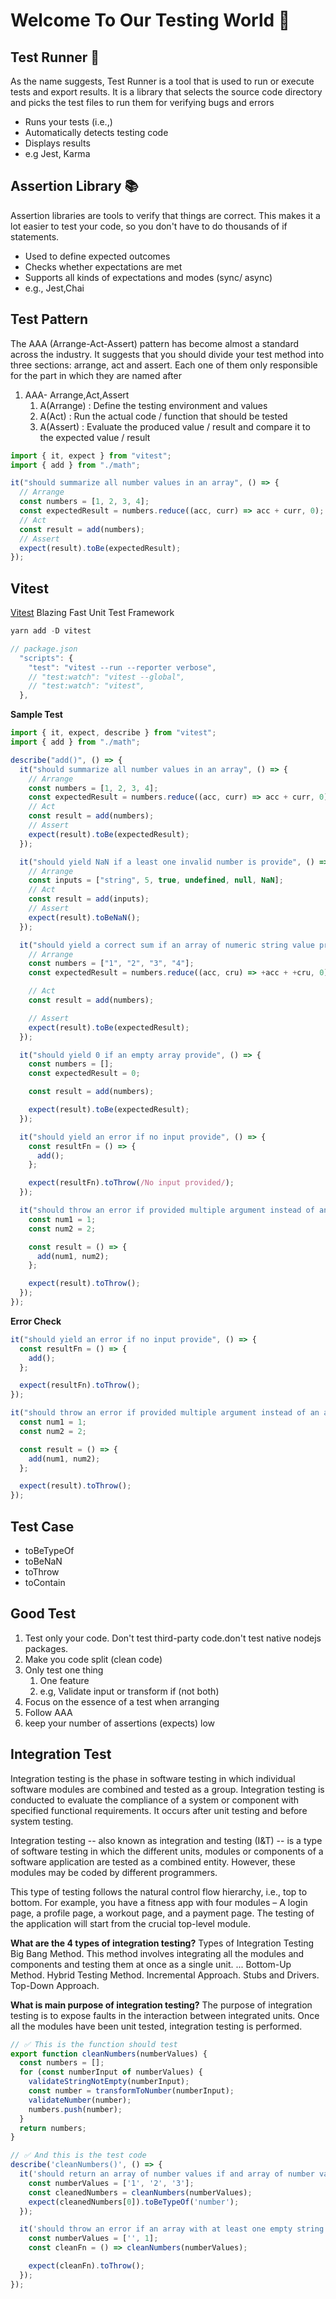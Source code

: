 # Welcome To Our Testing World 🧪

## Test Runner 🏃

As the name suggests, Test Runner is a tool that is used to run or execute tests and export results. It is a library that selects the source code directory and picks the test files to run them for verifying bugs and errors

- Runs your tests (i.e.,)
- Automatically detects testing code
- Displays results
- e.g Jest, Karma

## Assertion Library 📚

Assertion libraries are tools to verify that things are correct. This makes it a lot easier to test your code, so you don't have to do thousands of if statements.

- Used to define expected outcomes
- Checks whether expectations are met
- Supports all kinds of expectations and modes (sync/ async)
- e.g., Jest,Chai

## Test Pattern

The AAA (Arrange-Act-Assert) pattern has become almost a standard across the industry. It suggests that you should divide your test method into three sections: arrange, act and assert. Each one of them only responsible for the part in which they are named after

1. AAA- Arrange,Act,Assert
   1. A(Arrange) : Define the testing environment and values
   2. A(Act) : Run the actual code / function that should be tested
   3. A(Assert) : Evaluate the produced value / result and compare it to the expected value / result

```js
import { it, expect } from "vitest";
import { add } from "./math";

it("should summarize all number values in an array", () => {
  // Arrange
  const numbers = [1, 2, 3, 4];
  const expectedResult = numbers.reduce((acc, curr) => acc + curr, 0);
  // Act
  const result = add(numbers);
  // Assert
  expect(result).toBe(expectedResult);
});
```

## Vitest

<a href="https://vitest.dev/">Vitest</a> Blazing Fast Unit Test Framework

```js
yarn add -D vitest

// package.json
  "scripts": {
    "test": "vitest --run --reporter verbose",
    // "test:watch": "vitest --global",
    // "test:watch": "vitest",
  },
```

**Sample Test**

```js
import { it, expect, describe } from "vitest";
import { add } from "./math";

describe("add()", () => {
  it("should summarize all number values in an array", () => {
    // Arrange
    const numbers = [1, 2, 3, 4];
    const expectedResult = numbers.reduce((acc, curr) => acc + curr, 0);
    // Act
    const result = add(numbers);
    // Assert
    expect(result).toBe(expectedResult);
  });

  it("should yield NaN if a least one invalid number is provide", () => {
    // Arrange
    const inputs = ["string", 5, true, undefined, null, NaN];
    // Act
    const result = add(inputs);
    // Assert
    expect(result).toBeNaN();
  });

  it("should yield a correct sum if an array of numeric string value provided", () => {
    // Arrange
    const numbers = ["1", "2", "3", "4"];
    const expectedResult = numbers.reduce((acc, cru) => +acc + +cru, 0);

    // Act
    const result = add(numbers);

    // Assert
    expect(result).toBe(expectedResult);
  });

  it("should yield 0 if an empty array provide", () => {
    const numbers = [];
    const expectedResult = 0;

    const result = add(numbers);

    expect(result).toBe(expectedResult);
  });

  it("should yield an error if no input provide", () => {
    const resultFn = () => {
      add();
    };

    expect(resultFn).toThrow(/No input provided/);
  });

  it("should throw an error if provided multiple argument instead of an array", () => {
    const num1 = 1;
    const num2 = 2;

    const result = () => {
      add(num1, num2);
    };

    expect(result).toThrow();
  });
});
```

**Error Check**

```js
it("should yield an error if no input provide", () => {
  const resultFn = () => {
    add();
  };

  expect(resultFn).toThrow();
});

it("should throw an error if provided multiple argument instead of an array", () => {
  const num1 = 1;
  const num2 = 2;

  const result = () => {
    add(num1, num2);
  };

  expect(result).toThrow();
});
```

## Test Case

- toBeTypeOf
- toBeNaN
- toThrow
- toContain

## Good Test

1. Test only your code. Don't test third-party code.don't test native nodejs packages.
2. Make you code split (clean code)
3. Only test one thing
   1. One feature
   2. e.g, Validate input or transform if (not both)
4. Focus on the essence of a test when arranging
5. Follow AAA
6. keep your number of assertions (expects) low

## Integration Test
Integration testing is the phase in software testing in which individual software modules are combined and tested as a group. Integration testing is conducted to evaluate the compliance of a system or component with specified functional requirements. It occurs after unit testing and before system testing.

Integration testing -- also known as integration and testing (I&T) -- is a type of software testing in which the different units, modules or components of a software application are tested as a combined entity. However, these modules may be coded by different programmers.

This type of testing follows the natural control flow hierarchy, i.e., top to bottom. For example, you have a fitness app with four modules – A login page, a profile page, a workout page, and a payment page. The testing of the application will start from the crucial top-level module.

**What are the 4 types of integration testing?**
Types of Integration Testing
Big Bang Method. This method involves integrating all the modules and components and testing them at once as a single unit. ...
Bottom-Up Method. 
Hybrid Testing Method. 
Incremental Approach.
Stubs and Drivers.
Top-Down Approach.

**What is main purpose of integration testing?**
The purpose of integration testing is to expose faults in the interaction between integrated units. Once all the modules have been unit tested, integration testing is performed.

```js
// ✅ This is the function should test
export function cleanNumbers(numberValues) {
  const numbers = [];
  for (const numberInput of numberValues) {
    validateStringNotEmpty(numberInput);
    const number = transformToNumber(numberInput);
    validateNumber(number);
    numbers.push(number);
  }
  return numbers;
}

// ✅ And this is the test code
describe('cleanNumbers()', () => {
  it('should return an array of number values if and array of number value provided', () => {
    const numberValues = ['1', '2', '3'];
    const cleanedNumbers = cleanNumbers(numberValues);
    expect(cleanedNumbers[0]).toBeTypeOf('number');
  });

  it('should throw an error if an array with at least one empty string is provided', () => {
    const numberValues = ['', 1];
    const cleanFn = () => cleanNumbers(numberValues);

    expect(cleanFn).toThrow();
  });
});
```


